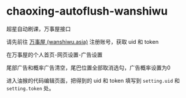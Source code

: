 # chaoxing-autoflush-wanshiwu

超星自动刷课，万事屋接口

请先前往 [万事屋 (wanshiwu.asia)](https://wanshiwu.asia) 注册账号，获取 uid 和 token

在万事屋的个人首页-网页设置-广告设置

尾部广告和概率广告清空，尾巴位置全部取消选勾，广告概率设置为0

进入油猴的代码编辑页面，把得到的 uid 和 token 填写到 `setting.uid` 和 `setting.token` 处。
